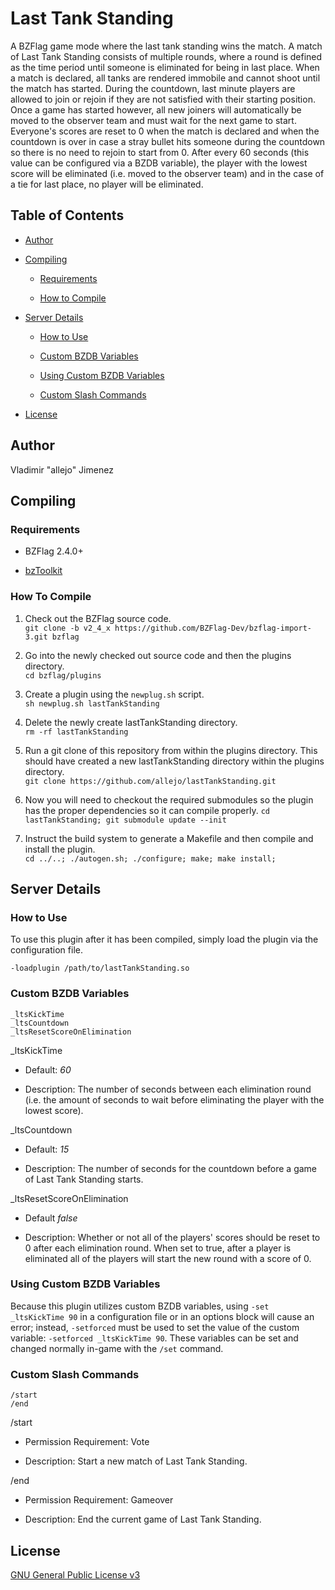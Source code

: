 Last Tank Standing
================

A BZFlag game mode where the last tank standing wins the match. A match of Last Tank Standing consists of multiple rounds, where a round is defined as the time period until someone is eliminated for being in last place. When a match is declared, all tanks are rendered immobile and cannot shoot until the match has started. During the countdown, last minute players are allowed to join or rejoin if they are not satisfied with their starting position. Once a game has started however, all new joiners will automatically be moved to the observer team and must wait for the next game to start. Everyone's scores are reset to 0 when the match is declared and when the countdown is over in case a stray bullet hits someone during the countdown so there is no need to rejoin to start from 0. After every 60 seconds (this value can be configured via a BZDB variable), the player with the lowest score will be eliminated (i.e. moved to the observer team) and in the case of a tie for last place, no player will be eliminated.

Table of Contents
-----------------

-   [Author](#author)

-   [Compiling](#compiling)

    -   [Requirements](#requirements)

    -   [How to Compile](#how-to-compile)

-   [Server Details](#server-details)

    -   [How to Use](#how-to-use)
    
    -   [Custom BZDB Variables](#custom-bzdb-variables)
    
    -   [Using Custom BZDB Variables](#using-custom-bzdb-variables)
    
    -   [Custom Slash Commands](#custom-slash-commands)

-   [License](#license)

Author
------

Vladimir "allejo" Jimenez

Compiling
---------

### Requirements

- BZFlag 2.4.0+

- [bzToolkit](https://github.com/allejo/bztoolkit/)

### How To Compile

1.  Check out the BZFlag source code.  
    ```git clone -b v2_4_x https://github.com/BZFlag-Dev/bzflag-import-3.git bzflag```

2.  Go into the newly checked out source code and then the plugins directory.  
    ```cd bzflag/plugins```

3.  Create a plugin using the `newplug.sh` script.  
    ```sh newplug.sh lastTankStanding```

4.  Delete the newly create lastTankStanding directory.  
    ```rm -rf lastTankStanding```

5.  Run a git clone of this repository from within the plugins directory. This should have created a new lastTankStanding directory within the plugins directory.  
    ```git clone https://github.com/allejo/lastTankStanding.git```

6.  Now you will need to checkout the required submodules so the plugin has the proper dependencies so it can compile properly.
    ```cd lastTankStanding; git submodule update --init```

7.  Instruct the build system to generate a Makefile and then compile and install the plugin.  
    ```cd ../..; ./autogen.sh; ./configure; make; make install;```

Server Details
--------------

### How to Use

To use this plugin after it has been compiled, simply load the plugin via the configuration file.

```-loadplugin /path/to/lastTankStanding.so```

### Custom BZDB Variables

```
_ltsKickTime
_ltsCountdown
_ltsResetScoreOnElimination
```

_ltsKickTime

- Default: *60*

- Description: The number of seconds between each elimination round (i.e. the amount of seconds to wait before eliminating the player with the lowest score).

_ltsCountdown

- Default: *15*

- Description: The number of seconds for the countdown before a game of Last Tank Standing starts.

_ltsResetScoreOnElimination

- Default *false*

- Description: Whether or not all of the players' scores should be reset to 0 after each elimination round. When set to true, after a player is eliminated all of the players will start the new round with a score of 0.

### Using Custom BZDB Variables

Because this plugin utilizes custom BZDB variables, using `-set _ltsKickTime 90` in a configuration file or in an options block will cause an error; instead, `-setforced` must be used to set the value of the custom variable: `-setforced _ltsKickTime 90`. These variables can be set and changed normally in-game with the `/set` command.

### Custom Slash Commands

```
/start
/end
```

/start

- Permission Requirement: Vote

- Description: Start a new match of Last Tank Standing.

/end

- Permission Requirement: Gameover

- Description: End the current game of Last Tank Standing.

License
-------

[GNU General Public License v3](https://github.com/allejo/lastTankStanding/blob/master/LICENSE.markdown)
